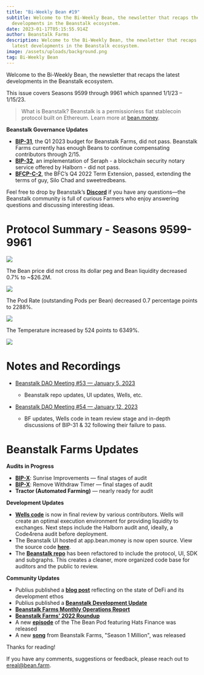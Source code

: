 ```yaml
---
title: "Bi-Weekly Bean #19"
subtitle: Welcome to the Bi-Weekly Bean, the newsletter that recaps the latest
  developments in the Beanstalk ecosystem.
date: 2023-01-17T05:15:55.914Z
author: Beanstalk Farms
description: Welcome to the Bi-Weekly Bean, the newsletter that recaps the
  latest developments in the Beanstalk ecosystem.
image: /assets/uploads/background.png
tag: Bi-Weekly Bean
---
```

Welcome to the Bi-Weekly Bean, the newsletter that recaps the latest developments in the Beanstalk ecosystem.

This issue covers Seasons 9599 through 9961 which spanned 1/1/23 – 1/15/23.

> What is Beanstalk? Beanstalk is a permissionless fiat stablecoin protocol built on Ethereum. Learn more at [bean.money](https://bean.money/).

**Beanstalk Governance Updates**

* **[BIP-31](https://app.bean.money/#/governance/0x184c458cf3f69f4cb62bf92e9f31f873aa852aea3f9d60116e9c6dd9afa4d8ff)**, the Q1 2023 budget for Beanstalk Farms, did not pass. Beanstalk Farms currently has enough Beans to continue compensating contributors through 2/15.
* **[BIP-32](https://app.bean.money/#/governance/0xa23167457ea2be6939f1a296cc14357366d9de995eb0d261bcbcdebf13bad0e8)**, an implementation of Seraph - a blockchain security notary service offered by Halborn - did not pass.
* **[BFCP-C-2](https://snapshot.org/#/beanstalkfarms.eth/proposal/0xafac63673dd6eab0e372e55fe66dc5425f026fbcc0f45b025cb0fa74d759181e)**, the BFC’s Q4 2022 Term Extension, passed, extending the terms of guy, Silo Chad and sweetredbeans.

Feel free to drop by Beanstalk’s **[Discord](https://discord.gg/beanstalk)** if you have any questions—the Beanstalk community is full of curious Farmers who enjoy answering questions and discussing interesting ideas.

# **Protocol Summary - Seasons 9599-9961**

![](/assets/uploads/price19.png)

The Bean price did not cross its dollar peg and Bean liquidity decreased 0.7% to ~$26.2M.

![](/assets/uploads/liq19.png)

The Pod Rate (outstanding Pods per Bean) decreased 0.7 percentage points to 2288%.

![](/assets/uploads/prate19.png)

The Temperature increased by 524 points to 6349%.

![](/assets/uploads/temp19.png)

# Notes and Recordings

* [Beanstalk DAO Meeting #53 — January 5, 2023](https://beanstalk-farms.notion.site/DAO-Weekly-Meeting-53-99784f6afe3e4f008894331af89977eb)

  * Beanstalk repo updates, UI updates, Wells, etc.
* [Beanstalk DAO Meeting #54 — January 12, 2023](https://beanstalk-farms.notion.site/DAO-Weekly-Meeting-54-cbf70cecaf6b4d698ca371b99f5948a0)

  * BF updates, Wells code in team review stage and in-depth discussions of BIP-31 & 32 following their failure to pass.

# Beanstalk Farms **Updates**

**Audits in Progress**

* **[BIP-X](https://github.com/BeanstalkFarms/Beanstalk/pull/133)**: Sunrise Improvements — final stages of audit
* **[BIP-X](https://github.com/BeanstalkFarms/Beanstalk/pull/172)**: Remove Withdraw Timer — final stages of audit
* **Tractor (Automated Farming)** — nearly ready for audit

**Development Updates**

* **[Wells code](https://github.com/BeanstalkFarms/Wells)** is now in final review by various contributors. Wells will create an optimal execution environment for providing liquidity to exchanges. Next steps include the Halborn audit and, ideally, a Code4rena audit before deployment.
* The Beanstalk UI hosted at app.bean.money is now open source. View the source code **[here](https://github.com/BeanstalkFarms/Beanstalk/tree/master/projects/ui)**.
* The **[Beanstalk repo](https://github.com/BeanstalkFarms/Beanstalk)** has been refactored to include the protocol, UI, SDK and subgraphs. This creates a cleaner, more organized code base for auditors and the public to review.

**Community Updates**

* Publius published a **[blog post](https://publius.money/blog/2023-01-06-worthless-tech)** reflecting on the state of DeFi and its development ethos
* Publius published a **[Beanstalk Development Update](https://publius.money/blog/2023-01-06-beanstalk-development-update)**
* **[Beanstalk Farms Monthly Operations Report](https://github.com/BeanstalkFarms/Beanstalk-Farms-Operations/blob/main/beanstalk-farms/12-2022-report.md)**
* **[Beanstalk Farms' 2022 Roundup](https://bean.money/blog/beanstalk-farms-2022-roundup)**
* A new **[episode](https://open.spotify.com/episode/3jKWmmn8YdqHonTqB2Yg0s?si=28d790796e214519)** of the The Bean Pod featuring Hats Finance was released
* A new **[song](https://www.notion.so/Beanstalk-Farms-9ce4a39bfc774999b628af1b77fce6c1)** from Beanstalk Farms, "Season 1 Million", was released

Thanks for reading!

If you have any comments, suggestions or feedback, please reach out to ereal@bean.farm.